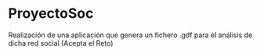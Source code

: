 # ProyectoSoc
Realización de una aplicación que genera un fichero .gdf para el análisis de dicha red social (Acepta el Reto)
